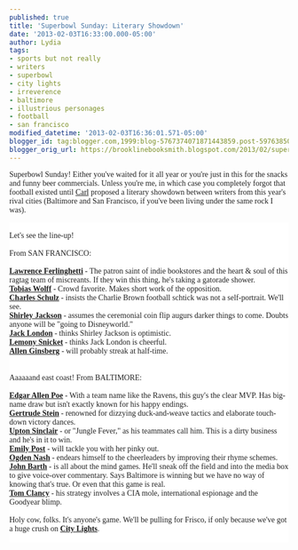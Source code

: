 ```yaml
---
published: true
title: 'Superbowl Sunday: Literary Showdown'
date: '2013-02-03T16:33:00.000-05:00'
author: Lydia
tags:
- sports but not really
- writers
- superbowl
- city lights
- irreverence
- baltimore
- illustrious personages
- football
- san francisco
modified_datetime: '2013-02-03T16:36:01.571-05:00'
blogger_id: tag:blogger.com,1999:blog-5767374071871443859.post-5976385081790566994
blogger_orig_url: https://brooklinebooksmith.blogspot.com/2013/02/superbowl-sunday-literary-showdown.html
---
```


<span style="background-color: white; color: #222222; font-family: Georgia, &quot;Times New Roman&quot;, serif;">Superbowl Sunday! Either you've waited for it all year or you're just in this for the snacks and funny beer commercials. Unless you're me, in which case you completely forgot that football existed until </span><a href="https://brooklinebooksmith.blogspot.com/2013/01/the-answer-you-seek-is-42.html" style="background-color: white; font-family: arial, sans-serif;" target="_blank"><span style="font-family: Georgia, &quot;Times New Roman&quot;, serif;">Carl</span></a><span style="background-color: white; color: #222222; font-family: Georgia, &quot;Times New Roman&quot;, serif;"> proposed a literary showdown between writers from this year's rival cities (Baltimore and San Francisco, if you've been living under the same rock I was).</span><br /><div style="background-color: white; color: #222222; font-family: arial, sans-serif;"><span style="font-family: Georgia, &quot;Times New Roman&quot;, serif;"></span><br /><span style="font-family: Georgia, &quot;Times New Roman&quot;, serif;">Let's see the line-up!</span><br /><span style="font-family: Georgia, &quot;Times New Roman&quot;, serif;"></span><br /><span style="font-family: Georgia, &quot;Times New Roman&quot;, serif;">From SAN FRANCISCO: </span><br /><span style="font-family: Georgia, &quot;Times New Roman&quot;, serif;"></span><br /><strong><a href="https://en.wikipedia.org/wiki/Ferlinghetti" target="_blank"><span style="font-family: Georgia, &quot;Times New Roman&quot;, serif;">Lawrence Ferlinghetti</span></a></strong><span style="font-family: Georgia, &quot;Times New Roman&quot;, serif;"> - The patron saint of indie bookstores and the heart &amp; soul of this ragtag team of miscreants. If they win this thing, he's taking a gatorade shower.</span><br /><strong><a href="https://en.wikipedia.org/wiki/Tobias_Wolff" target="_blank"><span style="font-family: Georgia, &quot;Times New Roman&quot;, serif;">Tobias Wolff</span></a></strong><span style="font-family: Georgia, &quot;Times New Roman&quot;, serif;"> - Crowd favorite. Makes short work of the opposition.</span><br /><strong><a href="https://en.wikipedia.org/wiki/Charles_Schulz" target="_blank"><span style="font-family: Georgia, &quot;Times New Roman&quot;, serif;">Charles Schulz</span></a></strong><span style="font-family: Georgia, &quot;Times New Roman&quot;, serif;"> - insists the Charlie Brown football schtick was not a self-portrait. We'll see.</span><br /><strong><a href="https://en.wikipedia.org/wiki/Shirley_Jackson" target="_blank"><span style="font-family: Georgia, &quot;Times New Roman&quot;, serif;">Shirley Jackson</span></a></strong><span style="font-family: Georgia, &quot;Times New Roman&quot;, serif;"> - assumes the ceremonial coin flip augurs darker things to come. Doubts anyone will be "going to Disneyworld."</span><br /><strong><a href="https://en.wikipedia.org/wiki/Jack_london" target="_blank"><span style="font-family: Georgia, &quot;Times New Roman&quot;, serif;">Jack London</span></a></strong><span style="font-family: Georgia, &quot;Times New Roman&quot;, serif;"> - thinks Shirley Jackson is optimistic.</span><br /><strong><a href="https://en.wikipedia.org/wiki/Daniel_Handler" target="_blank"><span style="font-family: Georgia, &quot;Times New Roman&quot;, serif;">Lemony Snicket</span></a></strong><span style="font-family: Georgia, &quot;Times New Roman&quot;, serif;"> - thinks Jack London is cheerful.</span><br /><strong><a href="https://en.wikipedia.org/wiki/Allen_Ginsberg" target="_blank"><span style="font-family: Georgia, &quot;Times New Roman&quot;, serif;">Allen Ginsberg</span></a></strong><span style="font-family: Georgia, &quot;Times New Roman&quot;, serif;"> - will probably streak at half-time.</span><br /><span style="font-family: Georgia, &quot;Times New Roman&quot;, serif;"></span><br /><span style="font-family: Georgia, &quot;Times New Roman&quot;, serif;"></span><br /><span style="font-family: Georgia, &quot;Times New Roman&quot;, serif;">Aaaaaand east coast! From BALTIMORE:</span><br /><span style="font-family: Georgia, &quot;Times New Roman&quot;, serif;"></span><br /><div style="color: black; font-family: &quot;Times New Roman&quot;;"><span style="color: #222222; font-family: Georgia, &quot;Times New Roman&quot;, serif;"><strong><a href="https://en.wikipedia.org/wiki/Edgar_allen_poe" target="_blank">Edgar Alle</a></strong></span><span style="color: #222222;"><strong><a href="https://en.wikipedia.org/wiki/Edgar_allen_poe" target="_blank"><span style="font-family: Georgia, &quot;Times New Roman&quot;, serif;">n Poe</span></a></strong><span style="font-family: Georgia, &quot;Times New Roman&quot;, serif;"> - With a team name like the Ravens, this guy's the clear MVP. Has big-name draw but isn't exactly known for his&nbsp;happy endings.</span></span></div><div style="color: black; font-family: &quot;Times New Roman&quot;;"><span style="color: #222222;"><strong><a href="https://en.wikipedia.org/wiki/Gertrude_Stein" target="_blank"><span style="font-family: Georgia, &quot;Times New Roman&quot;, serif;">Gertrude Stein</span></a></strong><span style="font-family: Georgia, &quot;Times New Roman&quot;, serif;"> -&nbsp;renowned for dizzying duck-and-weave tactics and elaborate touch-down victory dances.</span></span></div><div style="color: black; font-family: &quot;Times New Roman&quot;;"><span style="color: #222222;"><strong><a href="https://en.wikipedia.org/wiki/Upton_Sinclair" target="_blank"><span style="font-family: Georgia, &quot;Times New Roman&quot;, serif;">Upton Sinclair</span></a></strong><span style="font-family: Georgia, &quot;Times New Roman&quot;, serif;"> - or "Jungle Fever," as his teammates call him. This is a dirty business and he's in it to win.</span></span><br /><span style="color: #222222;"><strong><a href="https://en.wikipedia.org/wiki/Emily_Post" target="_blank"><span style="font-family: Georgia, &quot;Times New Roman&quot;, serif;">Emily Post</span></a></strong><span style="font-family: Georgia, &quot;Times New Roman&quot;, serif;"> - will tackle you with her pinky out.</span></span></div><div style="color: black; font-family: &quot;Times New Roman&quot;;"><span style="color: #222222;"><strong><a href="https://en.wikipedia.org/wiki/Ogden_Nash" target="_blank"><span style="font-family: Georgia, &quot;Times New Roman&quot;, serif;">Ogden Nash</span></a></strong><span style="font-family: Georgia, &quot;Times New Roman&quot;, serif;"> -&nbsp;endears himself to the cheerleaders by improving their rhyme schemes.</span></span></div><div style="color: black; font-family: &quot;Times New Roman&quot;;"><span style="color: #222222;"><strong><a href="https://en.wikipedia.org/wiki/John_Barth" target="_blank"><span style="font-family: Georgia, &quot;Times New Roman&quot;, serif;">John Barth</span></a></strong><span style="font-family: Georgia, &quot;Times New Roman&quot;, serif;"> - is all about the mind games. He'll sneak off the field and into the media box to give voice-over commentary. Says Baltimore is winning but we have no way of knowing that's true. Or even that this game is real.</span></span><br /><span style="color: #222222;"><strong><a href="https://en.wikipedia.org/wiki/Tom_clancy" target="_blank"><span style="font-family: Georgia, &quot;Times New Roman&quot;, serif;">Tom Clancy</span></a></strong><span style="font-family: Georgia, &quot;Times New Roman&quot;, serif;"> - his strategy involves a CIA mole, international espionage and the Goodyear blimp.</span></span></div><div><div><span style="font-family: Georgia, &quot;Times New Roman&quot;, serif;"></span><br /><span style="font-family: Georgia, &quot;Times New Roman&quot;, serif;">Holy cow, folks. It's anyone's game. We'll be pulling for Frisco, if only because we've got a huge crush on </span><a href="https://www.citylights.com/info/?fa=aboutus" target="_blank"><span style="font-family: Georgia, &quot;Times New Roman&quot;, serif;"><strong>City Lights</strong></span></a><span style="font-family: Georgia, &quot;Times New Roman&quot;, serif;">.</span><br /><span style="font-family: Georgia, &quot;Times New Roman&quot;, serif;"></span><br /></div></div></div>
